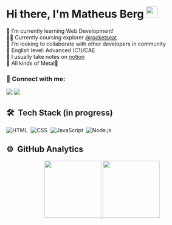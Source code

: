 # Hi there, I'm Matheus Berg <img src="https://media.giphy.com/media/hvRJCLFzcasrR4ia7z/giphy.gif" height="30px">
🌱 I’m currently learning Web Development!
</br>👨‍🚀 Currently coursing explorer <a href="https://github.com/Rocketseat" target="_blank">@rocketseat</a>
</br>👯 I’m looking to collaborate with other developers in community
</br>🦜 English level: Advanced (C1)/CAE
</br>📔 I usually take notes on <a href="https://notion.so/" target="_blank">notion</a>
</br>🎵 All kinds of Metal🤘 

### 💬 Connect with me:
<a href="https://www.linkedin.com/in/matheus-berg-847b55161/" target="_blank"><img src="https://img.shields.io/badge/-LinkedIn-%230077B5?style=for-the-badge&logo=linkedin&logoColor=white" target="_blank"></a> 
<a href="https://discordapp.com/users/185519828772192256" target="_blank"><img src="https://img.shields.io/badge/Discord-7289DA?style=for-the-badge&logo=discord&logoColor=white" target="_blank"></a>

## 🛠 &nbsp;Tech Stack (in progress)

![HTML](https://img.shields.io/badge/-HTML-05122A?style=flat&logo=HTML5)&nbsp;
![CSS](https://img.shields.io/badge/-CSS-05122A?style=flat&logo=CSS3&logoColor=1572B6)&nbsp;
![JavaScript](https://img.shields.io/badge/-JavaScript-05122A?style=flat&logo=javascript)&nbsp;
![Node.js](https://img.shields.io/badge/-Node.js-05122A?style=flat&logo=node.js)&nbsp;


## ⚙️ &nbsp;GitHub Analytics

<div align="center">

  <a href="https://github.com/matheusberg">
  <img height="150em" src="https://github-readme-stats.vercel.app/api?username=matheusberg&show_icons=true&theme=dracula&include_all_commits=true&count_private=true"/>
  <img height="150em" src="https://github-readme-stats.vercel.app/api/top-langs/?username=matheusberg&layout=compact&langs_count=7&theme=dracula"/>
</div>

